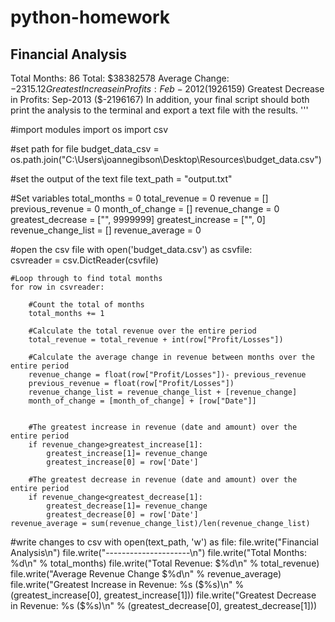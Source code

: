 # python-homework

Financial Analysis
----------------------------
Total Months: 86
Total: $38382578
Average  Change: $-2315.12
Greatest Increase in Profits: Feb-2012 ($1926159)
Greatest Decrease in Profits: Sep-2013 ($-2196167)
In addition, your final script should both print the analysis to the terminal and export a text file with the results.
'''


#import modules
import os
import csv

#set path for file
budget_data_csv = os.path.join("C:\\Users\\joannegibson\\Desktop\\Resources\\budget_data.csv")

#set the output of the text file
text_path = "output.txt"

#Set variables
total_months = 0
total_revenue = 0
revenue = []
previous_revenue = 0
month_of_change = []
revenue_change = 0
greatest_decrease = ["", 9999999]
greatest_increase = ["", 0]
revenue_change_list = []
revenue_average = 0


#open the csv file
with open('budget_data.csv') as csvfile:  
    csvreader = csv.DictReader(csvfile)

    #Loop through to find total months
    for row in csvreader:

        #Count the total of months
        total_months += 1

        #Calculate the total revenue over the entire period
        total_revenue = total_revenue + int(row["Profit/Losses"])

        #Calculate the average change in revenue between months over the entire period
        revenue_change = float(row["Profit/Losses"])- previous_revenue
        previous_revenue = float(row["Profit/Losses"])
        revenue_change_list = revenue_change_list + [revenue_change]
        month_of_change = [month_of_change] + [row["Date"]]
       

        #The greatest increase in revenue (date and amount) over the entire period
        if revenue_change>greatest_increase[1]:
            greatest_increase[1]= revenue_change
            greatest_increase[0] = row['Date']

        #The greatest decrease in revenue (date and amount) over the entire period
        if revenue_change<greatest_decrease[1]:
            greatest_decrease[1]= revenue_change
            greatest_decrease[0] = row['Date']
    revenue_average = sum(revenue_change_list)/len(revenue_change_list)

#write changes to csv
with open(text_path, 'w') as file:
    file.write("Financial Analysis\n")
    file.write("---------------------\n")
    file.write("Total Months: %d\n" % total_months)
    file.write("Total Revenue: $%d\n" % total_revenue)
    file.write("Average Revenue Change $%d\n" % revenue_average)
    file.write("Greatest Increase in Revenue: %s ($%s)\n" % (greatest_increase[0], greatest_increase[1]))
    file.write("Greatest Decrease in Revenue: %s ($%s)\n" % (greatest_decrease[0], greatest_decrease[1]))
